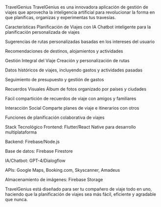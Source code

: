 TravelGenius
TravelGenius es una innovadora aplicación de gestión de viajes que aprovecha la inteligencia artificial para revolucionar la forma en que planificas, organizas y experimentas tus travesías.

Características
Planificación de Viajes con IA
Chatbot inteligente para la planificación personalizada de viajes

Sugerencias de rutas personalizadas basadas en los intereses del usuario

Recomendaciones de destinos, alojamientos y actividades

Gestión Integral del Viaje
Creación y personalización de rutas

Datos históricos de viajes, incluyendo gastos y actividades pasadas

Seguimiento de presupuesto y gestión de gastos

Recuerdos Visuales
Álbum de fotos organizado por países y ciudades

Fácil compartición de recuerdos de viaje con amigos y familiares

Interacción Social
Comparte planes de viaje e itinerarios con otros

Funciones de planificación colaborativa de viajes

Stack Tecnológico
Frontend: Flutter/React Native para desarrollo multiplataforma

Backend: Firebase/Node.js

Base de datos: Firebase Firestore

IA/Chatbot: GPT-4/Dialogflow

APIs: Google Maps, Booking.com, Skyscanner, Amadeus

Almacenamiento de imágenes: Firebase Storage

TravelGenius está diseñado para ser tu compañero de viaje todo en uno, haciendo que la planificación de viajes sea más fácil, eficiente y agradable que nunca.
